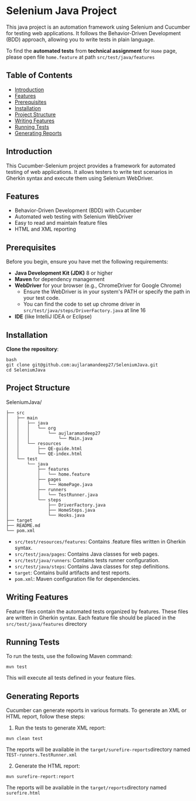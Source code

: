 # Selenium Java Project

This java project is an automation framework using Selenium and Cucumber for testing web applications. 
It follows the Behavior-Driven Development (BDD) approach, allowing you to write tests in plain language.

To find the **automated tests** from **technical assignment** for `Home` page, please open file `home.feature` at path `src/test/java/features`

## Table of Contents

- [Introduction](#introduction)
- [Features](#features)
- [Prerequisites](#prerequisites)
- [Installation](#installation)
- [Project Structure](#project-structure)
- [Writing Features](#writing-features)
- [Running Tests](#running-tests)
- [Generating Reports](#generating-reports)

## Introduction

This Cucumber-Selenium project provides a framework for automated testing of web applications. 
It allows testers to write test scenarios in Gherkin syntax and execute them using Selenium WebDriver.

## Features

- Behavior-Driven Development (BDD) with Cucumber
- Automated web testing with Selenium WebDriver
- Easy to read and maintain feature files
- HTML and XML reporting

## Prerequisites

Before you begin, ensure you have met the following requirements:

- **Java Development Kit (JDK)** 8 or higher
- **Maven** for dependency management
- **WebDriver** for your browser (e.g., ChromeDriver for Google Chrome)
  - Ensure the WebDriver is in your system's PATH or specify the path in your test code.
  - You can find the code to set up chrome driver in `src/test/java/steps/DriverFactory.java` at line 16
- **IDE** (like IntelliJ IDEA or Eclipse)

## Installation

**Clone the repository**:

    bash
    git clone git@github.com:aujlaramandeep27/SeleniumJava.git
    cd SeleniumJava
   
## Project Structure

SeleniumJava/

    ├── src
    │   ├── main
    │   │   ├── java
    │   │   │   └── org
    │   │   │       └── aujlaramandeep27
    │   │   │           └── Main.java
    │   │   └── resources
    │   │       ├── QE-guide.html
    │   │       └── QE-index.html
    │   └── test
    │       └── java
    │           ├── features
    │           │   └── home.feature
    │           ├── pages
    │           │   └── HomePage.java
    │           ├── runners
    │           │   └── TestRunner.java
    │           └── steps
    │               ├── DriverFactory.java
    │               ├── HomeSteps.java
    │               └── Hooks.java
    ├── target
    ├── README.md
    └── pom.xml

- `src/test/resources/features`: Contains .feature files written in Gherkin syntax.
- `src/test/java/pages`: Contains Java classes for web pages.
- `src/test/java/runners`: Contains tests runner configuration.
- `src/test/java/steps`: Contains Java classes for step definitions.
- `target`: Contains build artifacts and test reports.
- `pom.xml`: Maven configuration file for dependencies.

## Writing Features

Feature files contain the automated tests organized by features.
These files are written in Gherkin syntax. 
Each feature file should be placed in the `src/test/java/features` directory

## Running Tests
To run the tests, use the following Maven command:

`mvn test`

This will execute all tests defined in your feature files.

## Generating Reports
Cucumber can generate reports in various formats. 
To generate an XML or HTML report, follow these steps:

1. Run the tests to generate XML report:

`mvn clean test`

The reports will be available in the `target/surefire-reports`directory named `TEST-runners.TestRunner.xml`

2. Generate the HTML report:

`mvn surefire-report:report`

The reports will be available in the `target/reports`directory named `surefire.html`